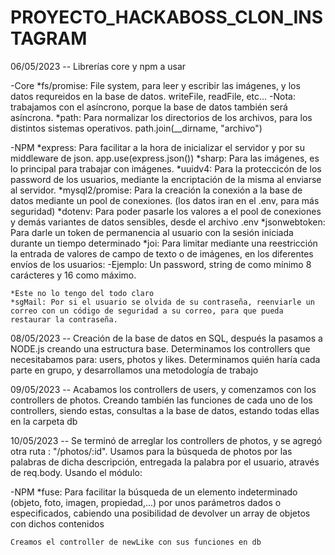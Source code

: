 # PROYECTO_HACKABOSS_CLON_INSTAGRAM

06/05/2023 -- Librerías core y npm a usar

  -Core
    *fs/promise: File system, para leer y escribir las imágenes, y los datos requreidos en la base de datos. writeFile, readFile, etc...
      -Nota: trabajamos con el asíncrono, porque la base de datos también será asíncrona.
    *path: Para normalizar los directorios de los archivos, para los distintos sistemas operativos. path.join(__dirname, "archivo")
    
    
  -NPM
    *express: Para facilitar a la hora de inicializar el servidor y por su middleware de json. app.use(express.json())
    *sharp: Para las imágenes, es lo principal para trabajar con imágenes.
    *uuidv4: Para la proteccicón de los password de los usuarios, mediante la encriptación de la misma al enviarse al servidor.
    *mysql2/promise: Para la creación la conexión a la base de datos mediante un pool de conexiones. (los datos iran en el .env, para más seguridad)
    *dotenv: Para poder pasarle los valores a el pool de conexiones y demás variantes de datos sensibles, desde el archivo .env
    *jsonwebtoken: Para darle un token de permanencia al usuario con la sesión iniciada durante un tiempo determinado
    *joi: Para limitar mediante una reestricción la entrada de valores de campo de texto o de imágenes, en los diferentes envíos de los usuarios:
      -Ejemplo: Un password, string de como mínimo 8 carácteres y 16 como máximo.
      
    *Este no lo tengo del todo claro
    *sgMail: Por si el usuario se olvida de su contraseña, reenviarle un correo con un código de seguridad a su correo, para que pueda restaurar la contraseña.
    
    
08/05/2023 -- Creación de la base de datos en SQL, después la pasamos a NODE.js creando una estructura base. Determinamos los controllers que necesitabamos para: users, photos y likes. Determinamos quién haría cada parte en grupo, y desarrollamos una metodología de trabajo

09/05/2023 -- Acabamos los controllers de users, y comenzamos con los controllers de photos. Creando también las funciones de cada uno de los controllers, siendo estas, consultas a la base de datos, estando todas ellas en la carpeta db


10/05/2023 -- Se terminó de arreglar los controllers de photos, y se agregó otra ruta : "/photos/:id". Usamos para la búsqueda de photos por las palabras de dicha descripción, entregada la palabra por el usuario, através de req.body. Usando el módulo:
        
  -NPM
    *fuse: Para facilitar la búsqueda de un elemento indeterminado (objeto, foto, imagen, propiedad,...) por unos parámetros dados o especificados, cabiendo una posibilidad de devolver un array de objetos con dichos contenidos
    
    Creamos el controller de newLike con sus funciones en db
    
    
    

